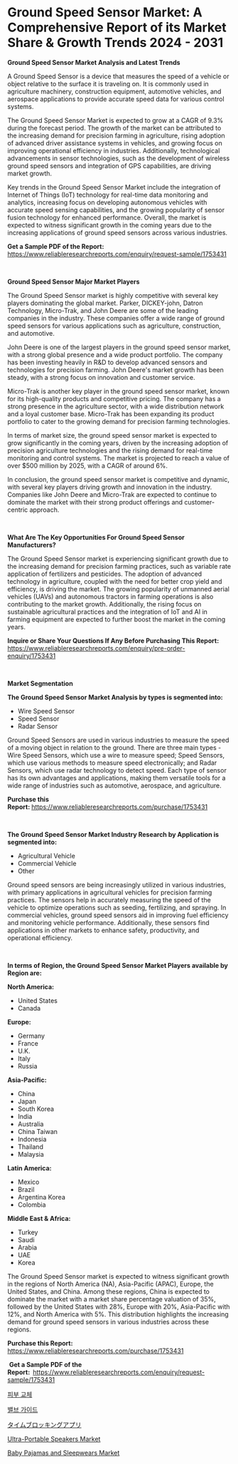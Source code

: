 <p><h1>Ground Speed Sensor Market: A Comprehensive Report of its Market Share & Growth Trends 2024 - 2031</h1></p><p><strong>Ground Speed Sensor Market Analysis and Latest Trends</strong></p>
<p><p>A Ground Speed Sensor is a device that measures the speed of a vehicle or object relative to the surface it is traveling on. It is commonly used in agriculture machinery, construction equipment, automotive vehicles, and aerospace applications to provide accurate speed data for various control systems.</p><p>The Ground Speed Sensor Market is expected to grow at a CAGR of 9.3% during the forecast period. The growth of the market can be attributed to the increasing demand for precision farming in agriculture, rising adoption of advanced driver assistance systems in vehicles, and growing focus on improving operational efficiency in industries. Additionally, technological advancements in sensor technologies, such as the development of wireless ground speed sensors and integration of GPS capabilities, are driving market growth.</p><p>Key trends in the Ground Speed Sensor Market include the integration of Internet of Things (IoT) technology for real-time data monitoring and analytics, increasing focus on developing autonomous vehicles with accurate speed sensing capabilities, and the growing popularity of sensor fusion technology for enhanced performance. Overall, the market is expected to witness significant growth in the coming years due to the increasing applications of ground speed sensors across various industries.</p></p>
<p><strong>Get a Sample PDF of the Report:&nbsp;</strong> <a href="https://www.reliableresearchreports.com/enquiry/request-sample/1753431">https://www.reliableresearchreports.com/enquiry/request-sample/1753431</a></p>
<p>&nbsp;</p>
<p><strong>Ground Speed Sensor Major Market Players</strong></p>
<p><p>The Ground Speed Sensor market is highly competitive with several key players dominating the global market. Parker, DICKEY-john, Datron Technology, Micro-Trak, and John Deere are some of the leading companies in the industry. These companies offer a wide range of ground speed sensors for various applications such as agriculture, construction, and automotive.</p><p>John Deere is one of the largest players in the ground speed sensor market, with a strong global presence and a wide product portfolio. The company has been investing heavily in R&D to develop advanced sensors and technologies for precision farming. John Deere's market growth has been steady, with a strong focus on innovation and customer service.</p><p>Micro-Trak is another key player in the ground speed sensor market, known for its high-quality products and competitive pricing. The company has a strong presence in the agriculture sector, with a wide distribution network and a loyal customer base. Micro-Trak has been expanding its product portfolio to cater to the growing demand for precision farming technologies.</p><p>In terms of market size, the ground speed sensor market is expected to grow significantly in the coming years, driven by the increasing adoption of precision agriculture technologies and the rising demand for real-time monitoring and control systems. The market is projected to reach a value of over $500 million by 2025, with a CAGR of around 6%.</p><p>In conclusion, the ground speed sensor market is competitive and dynamic, with several key players driving growth and innovation in the industry. Companies like John Deere and Micro-Trak are expected to continue to dominate the market with their strong product offerings and customer-centric approach.</p></p>
<p>&nbsp;</p>
<p><strong>What Are The Key Opportunities For Ground Speed Sensor Manufacturers?</strong></p>
<p><p>The Ground Speed Sensor market is experiencing significant growth due to the increasing demand for precision farming practices, such as variable rate application of fertilizers and pesticides. The adoption of advanced technology in agriculture, coupled with the need for better crop yield and efficiency, is driving the market. The growing popularity of unmanned aerial vehicles (UAVs) and autonomous tractors in farming operations is also contributing to the market growth. Additionally, the rising focus on sustainable agricultural practices and the integration of IoT and AI in farming equipment are expected to further boost the market in the coming years.</p></p>
<p><strong>Inquire or Share Your Questions If Any Before Purchasing This Report:</strong> <a href="https://www.reliableresearchreports.com/enquiry/pre-order-enquiry/1753431">https://www.reliableresearchreports.com/enquiry/pre-order-enquiry/1753431</a></p>
<p>&nbsp;</p>
<p><strong>Market Segmentation</strong></p>
<p><strong>The Ground Speed Sensor Market Analysis by types is segmented into:</strong></p>
<p><ul><li>Wire Speed Sensor</li><li>Speed Sensor</li><li>Radar Sensor</li></ul></p>
<p><p>Ground Speed Sensors are used in various industries to measure the speed of a moving object in relation to the ground. There are three main types - Wire Speed Sensors, which use a wire to measure speed; Speed Sensors, which use various methods to measure speed electronically; and Radar Sensors, which use radar technology to detect speed. Each type of sensor has its own advantages and applications, making them versatile tools for a wide range of industries such as automotive, aerospace, and agriculture.</p></p>
<p><strong>Purchase this Report:&nbsp;</strong><a href="https://www.reliableresearchreports.com/purchase/1753431">https://www.reliableresearchreports.com/purchase/1753431</a></p>
<p>&nbsp;</p>
<p><strong>The Ground Speed Sensor Market Industry Research by Application is segmented into:</strong></p>
<p><ul><li>Agricultural Vehicle</li><li>Commercial Vehicle</li><li>Other</li></ul></p>
<p><p>Ground speed sensors are being increasingly utilized in various industries, with primary applications in agricultural vehicles for precision farming practices. The sensors help in accurately measuring the speed of the vehicle to optimize operations such as seeding, fertilizing, and spraying. In commercial vehicles, ground speed sensors aid in improving fuel efficiency and monitoring vehicle performance. Additionally, these sensors find applications in other markets to enhance safety, productivity, and operational efficiency.</p></p>
<p>&nbsp;</p>
<p><strong>In terms of Region, the Ground Speed Sensor Market Players available by Region are:</strong></p>
<p>
    <p> <strong> North America: </strong>
        <ul>
            <li>United States</li>
            <li>Canada</li>
        </ul>
        </p> 
    <p> <strong> Europe: </strong>
        <ul>
            <li>Germany</li>
            <li>France</li>
            <li>U.K.</li>
            <li>Italy</li>
            <li>Russia</li>
        </ul>
        </p> 
    <p> <strong> Asia-Pacific: </strong>
        <ul>
            <li>China</li>
            <li>Japan</li>
            <li>South Korea</li>
            <li>India</li>
            <li>Australia</li>
            <li>China Taiwan</li>
            <li>Indonesia</li>
            <li>Thailand</li>
            <li>Malaysia</li>
        </ul>
        </p> 
    <p> <strong> Latin America: </strong>
        <ul>
            <li>Mexico</li>
            <li>Brazil</li>
            <li>Argentina Korea</li>
            <li>Colombia</li>
        </ul>
        </p> 
    <p> <strong> Middle East & Africa: </strong>
        <ul>
            <li>Turkey</li>
            <li>Saudi</li>
            <li>Arabia</li>
            <li>UAE</li>
            <li>Korea</li>
        </ul>
    </p>
    </p>
<p><p>The Ground Speed Sensor market is expected to witness significant growth in the regions of North America (NA), Asia-Pacific (APAC), Europe, the United States, and China. Among these regions, China is expected to dominate the market with a market share percentage valuation of 35%, followed by the United States with 28%, Europe with 20%, Asia-Pacific with 12%, and North America with 5%. This distribution highlights the increasing demand for ground speed sensors in various industries across these regions.</p></p>
<p><strong>Purchase this Report: </strong><a href="https://www.reliableresearchreports.com/purchase/1753431">https://www.reliableresearchreports.com/purchase/1753431</a></p>
<p>&nbsp;<strong>Get a Sample PDF of the Report:&nbsp;&nbsp;</strong><a href="https://www.reliableresearchreports.com/enquiry/request-sample/1753431">https://www.reliableresearchreports.com/enquiry/request-sample/1753431</a></p>
<p><strong></strong></p>
<p><p><a href="https://github.com/Elenrrera7685/Market-Research-Report-List-1/blob/main/27859128877.md">피부 교체</a></p><p><a href="https://github.com/sammyUltyylrich9067856/Market-Research-Report-List-1/blob/main/18440058878.md">밸브 가이드</a></p><p><a href="https://github.com/ReyesKohler20231/Market-Research-Report-List-1/blob/main/85932649598.md">タイムブロッキングアプリ</a></p><p><a href="https://github.com/irfadac/Market-Research-Report-List-2/blob/main/ultra-portable-speakers-market.md">Ultra-Portable Speakers Market</a></p><p><a href="https://github.com/myacatherineblakecaczo9vcsw/Market-Research-Report-List-2/blob/main/baby-pajamas-and-sleepwears-market.md">Baby Pajamas and Sleepwears Market</a></p></p>